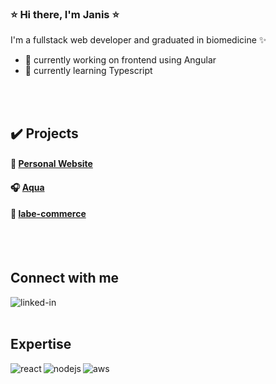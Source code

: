### ⭐ Hi there, I'm Janis ⭐

I'm a fullstack web developer and graduated in biomedicine ✨

- 🔭 currently working on frontend using Angular
- 🌱 currently learning Typescript

<br>
<br>

## ✔️ Projects
#### 🌟 [Personal Website](https://janiscostadelli.github.io/personal-website/)
#### 🎧 [Aqua](http://ec2-3-83-69-28.compute-1.amazonaws.com:3000/)
#### 🚀 [labe-commerce](http://labenu-labecommerce.surge.sh/)
<br>
<br>

## Connect with me
[<img align="left" alt="linked-in" src="https://img.shields.io/badge/linkedin-%230077B5.svg?&style=for-the-badge&logo=linkedin&logoColor=white" />](https://www.linkedin.com/in/janiscostadelli/)

<br>
<br>

## Expertise
<img align="left" alt="react" src="https://img.shields.io/badge/react%20-%2320232a.svg?&style=for-the-badge&logo=react&logoColor=%2361DAFB" />
<img align="left" alt="nodejs" src="https://img.shields.io/badge/node.js%20-%2343853D.svg?&style=for-the-badge&logo=node.js&logoColor=white" />
<img align="left" alt="aws" src="https://img.shields.io/badge/Amazon%20AWS-%23232F3E?logo=amazon-aws&logoColor=white&style=for-the-badge" />
